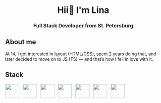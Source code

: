 <div id="header" align="center">
  <h1>Hii👋 I'm Lina</h1>
  <h3>Full Stack Developer from St. Petersburg</h3>
</div>

## About me
At 14, I got interested in layout (HTML/CSS), spent 2 years doing that, and later decided to move on to JS (TS) — and that’s how I fell in love with it.

## Stack
<code><img src="https://cdn.jsdelivr.net/gh/devicons/devicon@latest/icons/typescript/typescript-original.svg" width="45" height="45"/></code>
&nbsp;
<code><img src="https://cdn.jsdelivr.net/gh/devicons/devicon@latest/icons/react/react-original.svg" width="45" height="45"/></code>
&nbsp;
<code><img src="https://cdn.jsdelivr.net/gh/devicons/devicon@latest/icons/nodejs/nodejs-original-wordmark.svg" width="45" height="45"/></code>
&nbsp;
<code><img src="https://cdn.jsdelivr.net/gh/devicons/devicon@latest/icons/nestjs/nestjs-original.svg" width="45" height="45"/></code>
&nbsp;
<code><img src="https://cdn.jsdelivr.net/gh/devicons/devicon@latest/icons/swagger/swagger-original.svg" width="45" height="45"/></code>
&nbsp;
<code><img src="https://cdn.jsdelivr.net/gh/devicons/devicon@latest/icons/nextjs/nextjs-original.svg" width="45" height="45"/></code>
&nbsp;
<code><img src="https://cdn.jsdelivr.net/gh/devicons/devicon@latest/icons/postgresql/postgresql-original.svg" width="45" height="45"/></code>
